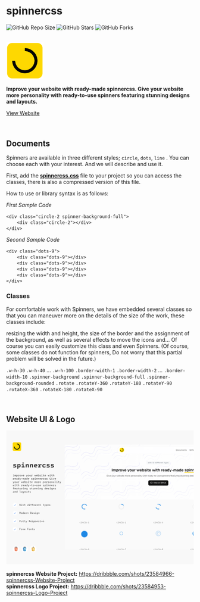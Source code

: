 # spinnercss

![GitHub Repo Size](https://img.shields.io/github/repo-size/Mhadi-1382/spinnercss)
![GitHub Stars](https://img.shields.io/github/stars/Mhadi-1382/spinnercss)
![GitHub Forks](https://img.shields.io/github/forks/Mhadi-1382/spinnercss)

<br>

<img src="https://github.com/Mhadi-1382/spinnercss/blob/master/imgs/spinnercss_logo.svg" alt="spinnercss" description="Improve your website with ready-made spinnercss. Give your website more personality with ready-to-use spinners featuring stunning designs and layouts." width="100">

**Improve your website with ready-made spinnercss.
Give your website more personality with ready-to-use spinners featuring stunning designs and layouts.**

<a href="https://mhadi-1382.github.io/spinnercss/">View Website</a>

<br>

## Documents
Spinners are available in three different styles; `circle`, `dots`, `line` . You can choose each with your interest. And we will describe and use it.

First, add the **<a href="https://raw.githubusercontent.com/Mhadi-1382/spinnercss/master/css/spinnercss.css">spinnercss.css</a>** file to your project so you can access the classes, there is also a compressed version of this file.

How to use or library syntax is as follows:

*First Sample Code*

```
<div class="circle-2 spinner-background-full">
    <div class="circle-2"></div>
</div>
```
*Second Sample Code*

```
<div class="dots-9">
    <div class="dots-9"></div>
    <div class="dots-9"></div>
    <div class="dots-9"></div>
    <div class="dots-9"></div>
</div>
```

### Classes
For comfortable work with Spinners, we have embedded several classes so that you can maneuver more on the details of the size of the work,
these classes include:

resizing the width and height, the size of the border and the assignment of the background, as well as several effects to move the icons and... Of course you can easily customize this class and even Spinners. (Of course, some classes do not function for spinners, Do not worry that this partial problem will be solved in the future.)

`.w-h-30` `.w-h-40` ... `.w-h-100` 
`.border-width-1` `.border-width-2` ... `.border-width-10`
`.spinner-background` `.spinner-background-full` `.spinner-background-rounded`
`.rotate` `.rotateY-360` `.rotateY-180` `.rotateY-90` `.rotateX-360` `.rotateX-180` `.rotateX-90`

<br>

## Website UI & Logo

<img src="https://github.com/Mhadi-1382/spinnercss/blob/master/Spinnercss_Website_Cover.png" alt="spinnercss" description="Improve your website with ready-made spinnercss. Give your website more personality with ready-to-use spinners featuring stunning designs and layouts.">

**spinnercss Website Project:** <a href="https://dribbble.com/shots/23584966-spinnercss-Website-Project">https://dribbble.com/shots/23584966-spinnercss-Website-Project</a>
<br>
**spinnercss Logo Project:** <a href="https://dribbble.com/shots/23584953-spinnercss-Logo-Project">https://dribbble.com/shots/23584953-spinnercss-Logo-Project</a>
